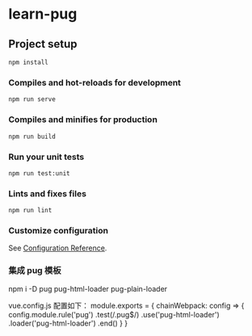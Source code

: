# learn-pug

## Project setup

```
npm install
```

### Compiles and hot-reloads for development

```
npm run serve
```

### Compiles and minifies for production

```
npm run build
```

### Run your unit tests

```
npm run test:unit
```

### Lints and fixes files

```
npm run lint
```

### Customize configuration

See [Configuration Reference](https://cli.vuejs.org/config/).

### 集成 pug 模板

npm i -D pug pug-html-loader pug-plain-loader

vue.config.js 配置如下：
module.exports = {
chainWebpack: config => {
config.module.rule('pug')
.test(/\.pug\$/)
.use('pug-html-loader')
.loader('pug-html-loader')
.end()
}
}

